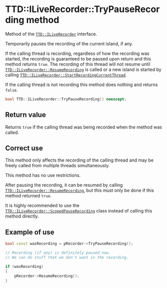 # TTD::ILiveRecorder::TryPauseRecording method

Method of the [`TTD::ILiveRecorder`](interface-ILiveRecorder.md) interface.

Temporarily pauses the recording of the current island, if any.

If the calling thread is recording, regardless of how the recording was started,
the recording is guaranteed to be paused upon return and this method returns `true`.
The recording of this thread will not resume until [`TTD::ILiveRecorder::ResumeRecording`](ILiveRecorder_ResumeRecording.md)
is called or a new island is started by calling [`TTD::ILiveRecorder::StartRecordingCurrentThread`](ILiveRecorder_StartRecordingCurrentThread.md).

If the calling thread is not recording this method does nothing and returns `false`.

```C++
bool TTD::ILiveRecorder::TryPauseRecording() noexcept;
```

## Return value

Returns `true` if the calling thread was being recorded when the method was called.

## Correct use

This method only affects the recording of the calling thread and may be freely called from multiple threads simultaneously.

This method has no use restrictions.

After pausing the recording, it can be resumed by calling [`TTD::ILiveRecorder::ResumeRecording`](ILiveRecorder_ResumeRecording.md),
but this must only be done if this method returned `true`.

It is highly recommended to use the [`TTD::ILiveRecorder::ScopedPauseRecording`](ILiveRecorder_ScopedPauseRecording.md) class
instead of calling this method directly.

## Example of use

```C++
bool const wasRecording = pRecorder->TryPauseRecording();

// Recording (if any) is definitely paused now.
// We can do stuff that we don't want in the recording.

if (wasRecording)
{
    pRecorder->ResumeRecording();
}
```
